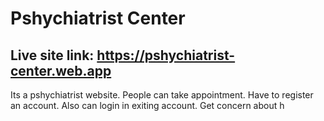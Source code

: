 # Pshychiatrist Center

## Live site link: https://pshychiatrist-center.web.app

Its a pshychiatrist website.
People can take appointment.
Have to register an account.
Also can login in exiting account.
Get concern about h